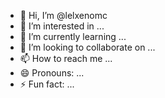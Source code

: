 - 👋 Hi, I’m @lelxenomc
- 👀 I’m interested in ...
- 🌱 I’m currently learning ...
- 💞️ I’m looking to collaborate on ...
- 📫 How to reach me ...
- 😄 Pronouns: ...
- ⚡ Fun fact: ...

<!---
lelxenomc/lelxenomc is a ✨ special ✨ repository because its `README.md` (this file) appears on your GitHub profile.
You can click the Preview link to take a look at your changes.
--->
